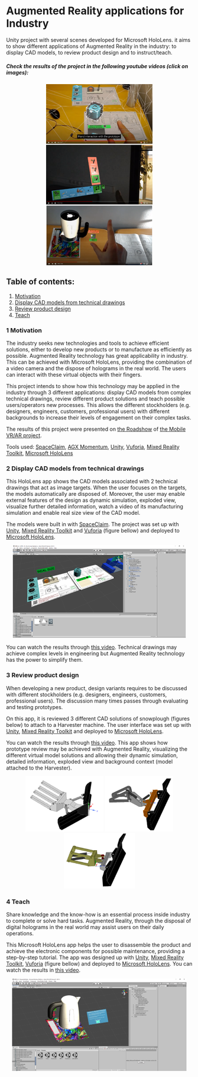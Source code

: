 # Augmented Reality applications for Industry 

Unity project with several scenes developed for Microsoft HoloLens. it aims to show different applications of Augmented Reality in the industry: to display CAD models, to review product design and to instruct/teach.   

##### Check the results of the project in the following youtube videos (click on images):

<p align="center">
  <a href="https://www.youtube.com/watch?v=NJM80PS2epg"><img src="https://github.com/joaoadpereira/AR-Industry-Applications/blob/master/images/capture_drawings.PNG" title="Display CAD models" height="161" alt="title"></a>
   <a href="https://www.youtube.com/watch?v=YlznWJ-maCg"><img src="https://github.com/joaoadpereira/AR-Industry-Applications/blob/master/images/capture_product_design.PNG" title="Review product design" height="161" alt="IMAGE ALT TEXT"></a>
   <a href="https://www.youtube.com/watch?v=Fo-iKZj7R5I"><img src="https://github.com/joaoadpereira/AR-Industry-Applications/blob/master/images/capture_instructions.PNG" title="Instruct/teach" height="161" alt="IMAGE ALT TEXT"></a>
</div>

## Table of contents:
1. [Motivation](#1-motivation)
2. [Display CAD models from technical drawings](#2-display-cad-models-from-technical-drawings)
3. [Review product design](#3-review-product-design)
4. [Teach](#4-teach)

### 1 Motivation 

The industry seeks new technologies and tools to achieve efficient solutions, either to develop new products or to manufacture as efficiently as possible. Augmented Reality technology has great applicability in industry. This can be achieved with Microsoft HoloLens, providing the combination of a video camera and the dispose of holograms in the real world. The users can interact with these virtual objects with their fingers. 

This project intends to show how this technology may be applied in the industry through 3 different applications: display CAD models from complex technical drawings, review different product solutions and teach possible users/operators new processes. This allows the different stockholders (e.g. designers, engineers, customers, professional users) with different backgrounds to increase their levels of engagement on their complex tasks.

The results of this project were presented on [the Roadshow](https://www.youtube.com/watch?v=yKwv1fVc4s4) of [the Mobile VR/AR project](https://www.seamk.fi/yrityksille/tki-projektit/mobiilivrar/).   

Tools used: [SpaceClaim](http://www.spaceclaim.com/en/default.aspx), [AGX Momentum](https://www.algoryx.se/momentum/), [Unity](https://unity.com/), [Vuforia](https://www.ptc.com/en/products/augmented-reality/vuforia?cl1=AR_Vuforia_General_Google_CLC-cpc-ARBrandedxxxVuforiaUKNordics-38010&cmsrc=Google&cid=7015A000001oRiBQAU&elqCampaignId=13184&gclid=EAIaIQobChMIotbGw6aw6QIVxbUYCh03BgbdEAAYASAAEgJ7GvD_BwE), [Mixed Reality Toolkit](https://github.com/microsoft/MixedRealityToolkit-Unity), [Microsoft HoloLens](https://www.microsoft.com/en-us/hololens)

### 2 Display CAD models from technical drawings

This HoloLens app shows the CAD models associated with 2 technical drawings that act as image targets. When the user focuses on the targets, the models automatically are disposed of. Moreover, the user may enable external features of the design as dynamic simulation, exploded view, visualize further detailed information, watch a video of its manufacturing simulation and enable real size view of the CAD model. 

The models were built in with [SpaceClaim](http://www.spaceclaim.com/en/default.aspx). The project was set up with [Unity](https://unity.com/), [Mixed Reality Toolkit](https://github.com/microsoft/MixedRealityToolkit-Unity) and [Vuforia](https://www.ptc.com/en/products/augmented-reality/vuforia?cl1=AR_Vuforia_General_Google_CLC-cpc-ARBrandedxxxVuforiaUKNordics-38010&cmsrc=Google&cid=7015A000001oRiBQAU&elqCampaignId=13184&gclid=EAIaIQobChMIotbGw6aw6QIVxbUYCh03BgbdEAAYASAAEgJ7GvD_BwE) (figure bellow) and deployed to [Microsoft HoloLens](https://www.microsoft.com/en-us/hololens).  



<p align="center">
<img src="https://github.com/joaoadpereira/AR-Industry-Applications/blob/master/images/Unity_drawings.png" height="250"> 
</p>


You can watch the results through [this video](https://youtu.be/NJM80PS2epg). Technical drawings may achieve complex levels in engineering but Augmented Reality technology has the power to simplify them.   




 

### 3 Review product design

When developing a new product, design variants requires to be discussed with different stockholders (e.g. designers, engineers, customers, professional users). The discussion many times passes through evaluating and testing prototypes. 

On this app, it is reviewed 3 different CAD solutions of snowplough (figures below) to attach to a Harvester machine. The user interface was set up with [Unity](https://unity.com/), [Mixed Reality Toolkit](https://github.com/microsoft/MixedRealityToolkit-Unity) and deployed to [Microsoft HoloLens](https://www.microsoft.com/en-us/hololens).

You can watch the results through [this video](https://www.youtube.com/watch?v=YlznWJ-maCg). This app shows how prototype review may be achieved with Augmented Reality, visualizing the different virtual model solutions and allowing their dynamic simulation, detailed information, exploded view and background context (model attached to the Harvester).


<p align="center">
<img src="https://github.com/joaoadpereira/AR-Industry-Applications/blob/master/images/design1_CAD.PNG" height="150"></a> 
<img src="https://github.com/joaoadpereira/AR-Industry-Applications/blob/master/images/design2_CAD.PNG" height="150"></a> 
<img src="https://github.com/joaoadpereira/AR-Industry-Applications/blob/master/images/design3_CAD.PNG" height="150"></a> 
</p>



### 4 Teach

Share knowledge and the know-how is an essential process inside industry to complete or solve hard tasks. Augmented Reality, through the disposal of digital holograms in the real world may assist users on their daily operations.

This Microsoft HoloLens app helps the user to disassemble the product and achieve the electronic components for possible maintenance, providing a step-by-step tutorial.  The app was designed up with [Unity](https://unity.com/), [Mixed Reality Toolkit](https://github.com/microsoft/MixedRealityToolkit-Unity), [Vuforia](https://www.ptc.com/en/products/augmented-reality/vuforia?cl1=AR_Vuforia_General_Google_CLC-cpc-ARBrandedxxxVuforiaUKNordics-38010&cmsrc=Google&cid=7015A000001oRiBQAU&elqCampaignId=13184&gclid=EAIaIQobChMIotbGw6aw6QIVxbUYCh03BgbdEAAYASAAEgJ7GvD_BwE) (figure bellow) and deployed to [Microsoft HoloLens](https://www.microsoft.com/en-us/hololens). You can watch the results in [this video](https://www.youtube.com/watch?v=Fo-iKZj7R5I).

<p align="center">
<img src="https://github.com/joaoadpereira/AR-Industry-Applications/blob/master/images/Unity_instructions.PNG" height="250"> 
</p>







